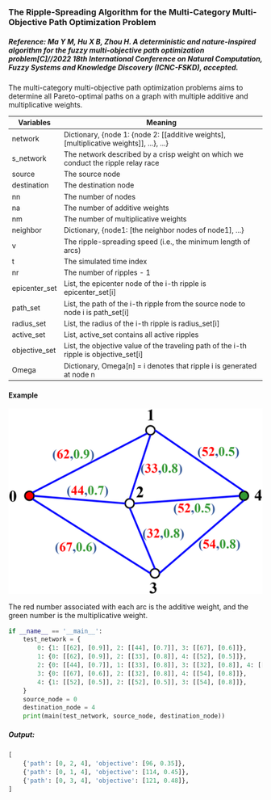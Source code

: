### The Ripple-Spreading Algorithm for the Multi-Category Multi-Objective Path Optimization Problem

##### Reference: Ma Y M, Hu X B, Zhou H. A deterministic and nature-inspired algorithm for the fuzzy multi-objective path optimization problem[C]//2022 18th International Conference on Natural Computation, Fuzzy Systems and Knowledge Discovery (ICNC-FSKD), accepted.

The multi-category multi-objective path optimization problems aims to determine all Pareto-optimal paths on a graph with multiple additive and multiplicative weights.

| Variables     | Meaning                                                      |
| ------------- | ------------------------------------------------------------ |
| network       | Dictionary, {node 1: {node 2: [[additive weights], [multiplicative weights]], ...}, ...} |
| s_network     | The network described by a crisp weight on which we conduct the ripple relay race |
| source        | The source node                                              |
| destination   | The destination node                                         |
| nn            | The number of nodes                                          |
| na            | The number of additive weights                               |
| nm            | The number of multiplicative weights                         |
| neighbor      | Dictionary, {node1: [the neighbor nodes of node1], ...}      |
| v             | The ripple-spreading speed (i.e., the minimum length of arcs) |
| t             | The simulated time index                                     |
| nr            | The number of ripples - 1                                    |
| epicenter_set | List, the epicenter node of the i-th ripple is epicenter_set[i] |
| path_set      | List, the path of the i-th ripple from the source node to node i is path_set[i] |
| radius_set    | List, the radius of the i-th ripple is radius_set[i]         |
| active_set    | List, active_set contains all active ripples                 |
| objective_set | List, the objective value of the traveling path of the i-th ripple is objective_set[i] |
| Omega         | Dictionary, Omega[n] = i denotes that ripple i is generated at node n |

#### Example

![image](https://github.com/Xavier-MaYiMing/The-ripple-spreading-algorithm-for-the-multi-category-multi-objective-path-optimization-problem/blob/main/MCMOPOP.png)

The red number associated with each arc is the additive weight, and the green number is the multiplicative weight.

```python
if __name__ == '__main__':
    test_network = {
        0: {1: [[62], [0.9]], 2: [[44], [0.7]], 3: [[67], [0.6]]},
        1: {0: [[62], [0.9]], 2: [[33], [0.8]], 4: [[52], [0.5]]},
        2: {0: [[44], [0.7]], 1: [[33], [0.8]], 3: [[32], [0.8]], 4: [[52], [0.5]]},
        3: {0: [[67], [0.6]], 2: [[32], [0.8]], 4: [[54], [0.8]]},
        4: {1: [[52], [0.5]], 2: [[52], [0.5]], 3: [[54], [0.8]]},
    }
    source_node = 0
    destination_node = 4
    print(main(test_network, source_node, destination_node))
```

##### Output:

```python
[
    {'path': [0, 2, 4], 'objective': [96, 0.35]}, 
    {'path': [0, 1, 4], 'objective': [114, 0.45]}, 
    {'path': [0, 3, 4], 'objective': [121, 0.48]},
]

```


